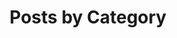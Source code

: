 ---
title: "Posts by Category"
layout: categories
permalink: /en/categories/
author_profile: true
lang: "en"
last_modified_at: 2025-09-10 21:00:00 +0900
---